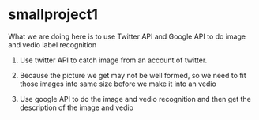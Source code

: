 # smallproject1
What we are doing here is to use Twitter API and Google API to do image and vedio label recognition

1. Use twitter API to catch image from an account of twitter.

2. Because the picture we get may not be well formed, so we need to fit those images into same size before we make it into an vedio

3. Use google API to do the image and vedio recognition and then get the description of the image and vedio

